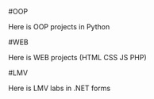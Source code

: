 

#OOP 

Here is OOP projects in Python

#WEB

Here is WEB projects (HTML CSS JS PHP)

#LMV 

Here is LMV labs in .NET forms

